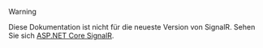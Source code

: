 > [!WARNING]
> Diese Dokumentation ist nicht für die neueste Version von SignalR. Sehen Sie sich [ASP.NET Core SignalR](/aspnet/core/signalr/introduction).
